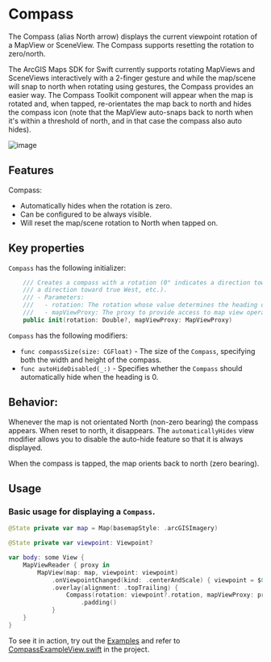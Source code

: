 # Compass

The Compass (alias North arrow) displays the current viewpoint rotation of a MapView or SceneView. The Compass supports resetting the rotation to zero/north.

The ArcGIS Maps SDK for Swift currently supports rotating MapViews and SceneViews interactively with a 2-finger gesture and while the map/scene will snap to north when rotating using gestures, the Compass provides an easier way. The Compass Toolkit component will appear when the map is rotated and, when tapped, re-orientates the map back to north and hides the compass icon (note that the MapView auto-snaps back to north when it's within a threshold of north, and in that case the compass also auto hides).

![image](https://user-images.githubusercontent.com/3998072/202810369-a0b82778-77d4-404e-bebf-1a84841fbb1b.png)

## Features

Compass:

- Automatically hides when the rotation is zero.
- Can be configured to be always visible.
- Will reset the map/scene rotation to North when tapped on.

## Key properties

`Compass` has the following initializer:

```swift
    /// Creates a compass with a rotation (0° indicates a direction toward true North, 90° indicates
    /// a direction toward true West, etc.).
    /// - Parameters:
    ///   - rotation: The rotation whose value determines the heading of the compass.
    ///   - mapViewProxy: The proxy to provide access to map view operations.
    public init(rotation: Double?, mapViewProxy: MapViewProxy)
```

`Compass` has the following modifiers:

- `func compassSize(size: CGFloat)` - The size of the `Compass`, specifying both the width and height of the compass.
- `func autoHideDisabled(_:)` - Specifies whether the ``Compass`` should automatically hide when the heading is 0.

## Behavior:

Whenever the map is not orientated North (non-zero bearing) the compass appears. When reset to north, it disappears. The `automaticallyHides` view modifier allows you to disable the auto-hide feature so that it is always displayed.

When the compass is tapped, the map orients back to north (zero bearing).

## Usage

### Basic usage for displaying a `Compass`.

```swift
@State private var map = Map(basemapStyle: .arcGISImagery)

@State private var viewpoint: Viewpoint?

var body: some View {
    MapViewReader { proxy in
        MapView(map: map, viewpoint: viewpoint)
            .onViewpointChanged(kind: .centerAndScale) { viewpoint = $0 }
            .overlay(alignment: .topTrailing) {
                Compass(rotation: viewpoint?.rotation, mapViewProxy: proxy)
                    .padding()
            }
    }
}
```

To see it in action, try out the [Examples](../../Examples/Examples) and refer to [CompassExampleView.swift](../../Examples/Examples/CompassExampleView.swift) in the project.
